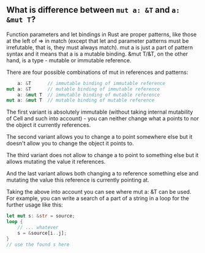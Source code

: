 ## What is difference between `mut a: &T` and `a: &mut T`? 

Function parameters and let bindings in Rust are proper patterns, like those at the left of => in match (except that let and parameter patterns must be irrefutable, that is, they must always match). mut a is just a part of pattern syntax and it means that a is a mutable binding. &mut T/&T, on the other hand, is a type - mutable or immutable reference.

There are four possible combinations of mut in references and patterns:

```rust
    a: &T      // immutable binding of immutable reference
mut a: &T      // mutable binding of immutable reference
    a: &mut T  // immutable binding of mutable reference
mut a: &mut T  // mutable binding of mutable reference
```


The first variant is absolutely immutable (without taking internal mutability of Cell and such into account) - you can neither change what a points to nor the object it currently references.

The second variant allows you to change a to point somewhere else but it doesn't allow you to change the object it points to.

The third variant does not allow to change a to point to something else but it allows mutating the value it references.

And the last variant allows both changing a to reference something else and mutating the value this reference is currently pointing at.

Taking the above into account you can see where mut a: &T can be used. For example, you can write a search of a part of a string in a loop for the further usage like this:

```rust
let mut s: &str = source;
loop {
    // ... whatever
    s = &source[i..j];
}
// use the found s here

```
